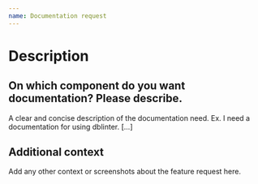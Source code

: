 ```yaml
---
name: Documentation request
---
```


<!-- Thanks for filing an issue! Before hitting the button, please answer these questions. It's helpful to search the existing GitHub issues first. It's likely that another user has already reported the issue you're facing, or it's a known issue that we're already aware of.

Describe *in detail* the feature/behavior/change you'd like to see.

Be ready for followup questions, and please respond in a timely manner. If we can't reproduce a bug or think a feature already exists, we might close your issue.  If we're wrong, PLEASE feel free to reopen it and explain why.
-->

# Description

## On which component do you want documentation? Please describe.

A clear and concise description of the documentation need. Ex. I need a documentation for using dblinter. [...]

## Additional context

Add any other context or screenshots about the feature request here.
